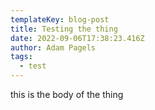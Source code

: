```yaml
---
templateKey: blog-post
title: Testing the thing
date: 2022-09-06T17:38:23.416Z
author: Adam Pagels
tags:
  - test
---
```

t﻿his is the body of the thing